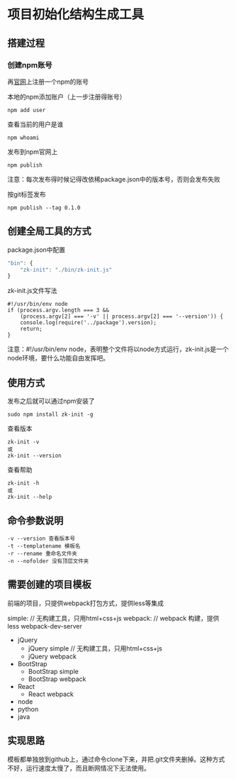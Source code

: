 # 项目初始化结构生成工具

## 搭建过程 

### 创建npm账号
再[官网](https://www.npmjs.com)上注册一个npm的账号

本地的npm添加账户（上一步注册得账号）
```
npm add user

```
查看当前的用户是谁
```
npm whoami
```

发布到npm官网上
```
npm publish
```
注意：每次发布得时候记得改依稀package.json中的版本号，否则会发布失败

按git标签发布
```
npm publish --tag 0.1.0
```

## 创建全局工具的方式
package.json中配置
```javascript
"bin": {
    "zk-init": "./bin/zk-init.js"
}

```
zk-init.js文件写法

```
#!/usr/bin/env node
if (process.argv.length === 3 &&
    (process.argv[2] === '-v' || process.argv[2] === '--version')) {
    console.log(require('../package').version);
    return;
}
```
注意：#!/usr/bin/env node，表明整个文件将以node方式运行，zk-init.js是一个node环境，要什么功能自由发挥吧。
## 使用方式
发布之后就可以通过npm安装了
```
sudo npm install zk-init -g
```
查看版本
```
zk-init -v
或
zk-init --version
```
查看帮助
```
zk-init -h
或
zk-init --help
```
## 命令参数说明
```
-v --version 查看版本号
-t --templatename 模板名
-r --rename 重命名文件夹
-n --nofolder 没有顶层文件夹
```

## 需要创建的项目模板
前端的项目，只提供webpack打包方式，提供less等集成

simple: // 无构建工具，只用html+css+js
webpack: // webpack 构建，提供less webpack-dev-server 

- jQuery
    - jQuery simple // 无构建工具，只用html+css+js
    - jQuery webpack
- BootStrap
    - BootStrap simple
    - BootStrap webpack
- React 
    - React webpack
- node 
- python 
- java 

## 实现思路
模板都单独放到github上，通过命令clone下来，并把.git文件夹删掉。这种方式不好，运行速度太慢了，而且断网情况下无法使用。
